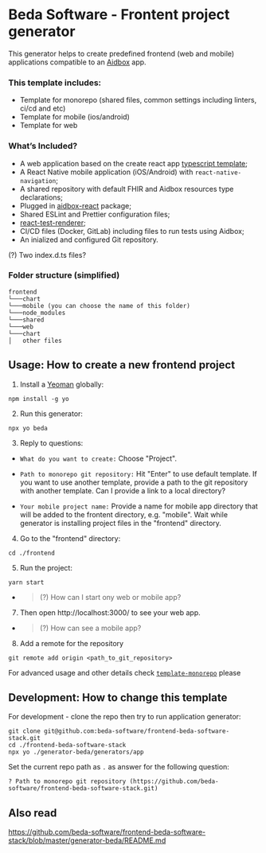 # Beda Software - Frontent project generator

This generator helps to create predefined frontend (web and mobile) applications compatible to an [Aidbox](https://docs.aidbox.app/) app.

### This template includes:

-   Template for monorepo (shared files, common settings including linters, ci/cd and etc)
-   Template for mobile (ios/android)
-   Template for web

### What’s Included?

-   A web application based on the create react app [typescript template](https://create-react-app.dev/docs/getting-started#creating-a-typescript-app);
-   A React Native mobile application (iOS/Android) with `react-native-navigation`;
-   A shared repository with default FHIR and Aidbox resources type declarations;
-   Plugged in [aidbox-react](https://github.com/beda-software/aidbox-react) package;
-   Shared ESLint and Prettier configuration files;
-   [react-test-renderer](https://www.npmjs.com/package/react-test-renderer);
-   CI/CD files (Docker, GitLab) including files to run tests using Aidbox;
-   An inialized and configured Git repository.

(?) Two index.d.ts files?

### Folder structure (simplified)

```
frontend
└───chart
└───mobile (you can choose the name of this folder)
└───node_modules
└───shared
└───web
└───chart
│   other files
```

## Usage: How to create a new frontend project

1. Install a [Yeoman](https://www.npmjs.com/package/yo) globally:

```
npm install -g yo
```

2. Run this generator:

```
npx yo beda
```

3. Reply to questions:

-   `What do you want to create:` Choose "Project".

-   `Path to monorepo git repository:` Hit "Enter" to use default template. If you want to use another template, provide a path to the git repository with another template. Can I provide a link to a local directory?

-   `Your mobile project name:` Provide a name for mobile app directory that will be added to the frontent directory, e.g. "mobile". Wait while generator is installing project files in the "frontend" directory.

4. Go to the "frontend" directory:

```
cd ./frontend
```

5. Run the project:

```
yarn start
```

-   > (?) How can I start ony web or mobile app?

7. Then open http://localhost:3000/ to see your web app.

-   > (?) How can see a mobile app?

8. Add a remote for the repository

```
git remote add origin <path_to_git_repository>
```

For advanced usage and other details check [`template-monorepo`](./template-monorepo/README.md) please

## Development: How to change this template

For development - clone the repo then try to run application generator:

```
git clone git@github.com:beda-software/frontend-beda-software-stack.git
cd ./frontend-beda-software-stack
npx yo ./generator-beda/generators/app
```

Set the current repo path as `.` as answer for the following question:

```
? Path to monorepo git repository (https://github.com/beda-software/frontend-beda-software-stack.git)
```

## Also read

https://github.com/beda-software/frontend-beda-software-stack/blob/master/generator-beda/README.md
